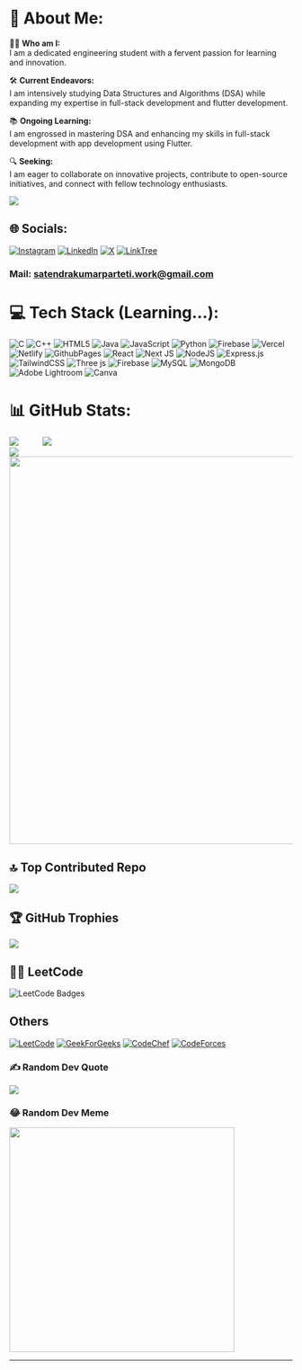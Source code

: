# 💫 About Me:

👨‍💻 **Who am I:**  
I am a dedicated engineering student with a fervent passion for learning and innovation.

🛠️ **Current Endeavors:**  
I am intensively studying Data Structures and Algorithms (DSA) while expanding my expertise in full-stack development and flutter development.

📚 **Ongoing Learning:**  
I am engrossed in mastering DSA and enhancing my skills in full-stack development with app development using Flutter.

🔍 **Seeking:**  
I am eager to collaborate on innovative projects, contribute to open-source initiatives, and connect with fellow technology enthusiasts.

[![](https://visitcount.itsvg.in/api?id=rupesh88899&icon=6&color=0)](https://visitcount.itsvg.in)


## 🌐 Socials:
[![Instagram](https://img.shields.io/badge/Instagram-E4405F?style=for-the-badge&logo=instagram&logoColor=white)](https://instagram.com/_.rupesh._25) [![LinkedIn](https://img.shields.io/badge/LinkedIn-0077B5?style=for-the-badge&logo=linkedin&logoColor=white)](https://linkedin.com/in/connect-to-satendra) [![X](https://img.shields.io/badge/X-000000?style=for-the-badge&logo=x&logoColor=white)](https://x.com/satendra_03) [![LinkTree](https://img.shields.io/badge/linktree-39E09B?style=for-the-badge&logo=linktree&logoColor=white)](https://linktr.ee/satendra03)</br>
### Mail: satendrakumarparteti.work@gmail.com

# 💻 Tech Stack (Learning...):
![C](https://img.shields.io/badge/c-%2300599C.svg?style=for-the-badge&logo=c&logoColor=white) ![C++](https://img.shields.io/badge/c++-%2300599C.svg?style=for-the-badge&logo=c%2B%2B&logoColor=white) ![HTML5](https://img.shields.io/badge/html5-%23E34F26.svg?style=for-the-badge&logo=html5&logoColor=white) ![Java](https://img.shields.io/badge/java-%23ED8B00.svg?style=for-the-badge&logo=openjdk&logoColor=white) ![JavaScript](https://img.shields.io/badge/javascript-%23323330.svg?style=for-the-badge&logo=javascript&logoColor=%23F7DF1E) ![Python](https://img.shields.io/badge/python-3670A0?style=for-the-badge&logo=python&logoColor=ffdd54) ![Firebase](https://img.shields.io/badge/firebase-%23039BE5.svg?style=for-the-badge&logo=firebase) ![Vercel](https://img.shields.io/badge/vercel-%23000000.svg?style=for-the-badge&logo=vercel&logoColor=white) ![Netlify](https://img.shields.io/badge/netlify-%23000000.svg?style=for-the-badge&logo=netlify&logoColor=#00C7B7) ![GithubPages](https://img.shields.io/badge/github%20pages-121013?style=for-the-badge&logo=github&logoColor=white) ![React](https://img.shields.io/badge/react-%2320232a.svg?style=for-the-badge&logo=react&logoColor=%2361DAFB) ![Next JS](https://img.shields.io/badge/Next-black?style=for-the-badge&logo=next.js&logoColor=white) ![NodeJS](https://img.shields.io/badge/node.js-6DA55F?style=for-the-badge&logo=node.js&logoColor=white) ![Express.js](https://img.shields.io/badge/express.js-%23404d59.svg?style=for-the-badge&logo=express&logoColor=%2361DAFB) ![TailwindCSS](https://img.shields.io/badge/tailwindcss-%2338B2AC.svg?style=for-the-badge&logo=tailwind-css&logoColor=white) ![Three js](https://img.shields.io/badge/threejs-black?style=for-the-badge&logo=three.js&logoColor=white) ![Firebase](https://img.shields.io/badge/Firebase-039BE5?style=for-the-badge&logo=Firebase&logoColor=white) ![MySQL](https://img.shields.io/badge/mysql-%2300000f.svg?style=for-the-badge&logo=mysql&logoColor=white) ![MongoDB](https://img.shields.io/badge/MongoDB-%234ea94b.svg?style=for-the-badge&logo=mongodb&logoColor=white) ![Adobe Lightroom](https://img.shields.io/badge/Adobe%20Lightroom-31A8FF.svg?style=for-the-badge&logo=Adobe%20Lightroom&logoColor=white) ![Canva](https://img.shields.io/badge/Canva-%2300C4CC.svg?style=for-the-badge&logo=Canva&logoColor=white)

# 📊 GitHub Stats:
![](https://github-readme-stats.vercel.app/api?username=satendra03&theme=dark&hide_border=false&include_all_commits=true&count_private=false)<span width="50px"> &nbsp; &nbsp; &nbsp; &nbsp; &nbsp;</span>
![](https://github-readme-streak-stats.herokuapp.com/?user=satendra03&theme=dark&hide_border=false)</br>
![](https://github-readme-stats.vercel.app/api/top-langs/?username=satendra03&theme=dark&hide_border=false&include_all_commits=true&count_private=false&)
<img width="690px" src="https://github-readme-activity-graph.vercel.app/graph?username=satendra03&theme=github">
</br>

## 🔝 Top Contributed Repo
![](https://github-contributor-stats.vercel.app/api?username=satendra03&limit=5&theme=dark&combine_all_yearly_contributions=true)

## 🏆 GitHub Trophies
![](https://github-profile-trophy.vercel.app/?username=satendra03&theme=radical&no-frame=false&no-bg=false&margin-w=4)

## 👨‍💻 LeetCode
<img src="https://leetcode-badge-showcase.vercel.app/api?username=satendra_03&theme=github-drak" alt="LeetCode Badges"/>

## Others 
[![LeetCode](https://img.shields.io/badge/-LeetCode-FFA116?style=for-the-badge&logo=LeetCode&logoColor=black)](https://leetcode.com/satendra_03/)
[![GeekForGeeks](https://img.shields.io/badge/GeeksforGeeks-298D46?style=for-the-badge&logo=geeksforgeeks&logoColor=white)](https://auth.geeksforgeeks.org/user/satendra_03)
[![CodeChef](https://img.shields.io/badge/Codechef-%23B92B27.svg?&style=for-the-badge&logo=Codechef&logoColor=white)](https://www.codechef.com/users/satendra03)
[![CodeForces](https://img.shields.io/badge/Codeforces-445f9d?style=for-the-badge&logo=Codeforces&logoColor=white)](https://codeforces.com/profile/satendra_03)


### ✍️ Random Dev Quote
![](https://quotes-github-readme.vercel.app/api?type=horizontal&theme=dark)

### 😂 Random Dev Meme
<img src='https://randommeme-five.vercel.app/' style="height: 400px;"/>

---
